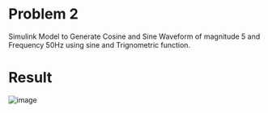 # Problem 2
Simulink Model to Generate Cosine and Sine Waveform of magnitude 5 and Frequency 50Hz using sine and Trignometric function.

# Result
![image](https://user-images.githubusercontent.com/84629235/129590207-e37ae5fb-2764-4f34-aa8e-d2edefa403d1.png)
